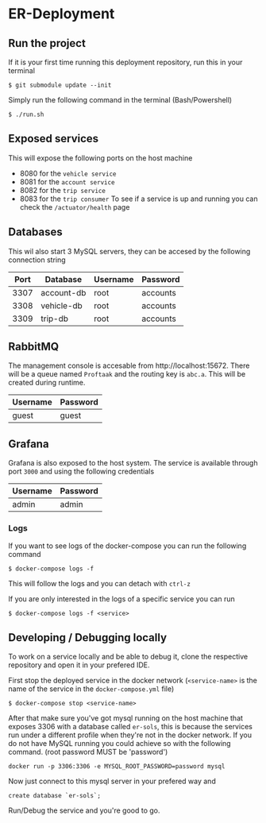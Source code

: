 # ER-Deployment

## Run the project
If it is your first time running this deployment repository, run this in your terminal
```
$ git submodule update --init
```

Simply run the following command in the terminal (Bash/Powershell)
```
$ ./run.sh
```

## Exposed services
This will expose the following ports on the host machine
- 8080 for the  `vehicle service`
- 8081 for the  `account service`
- 8082 for the `trip service`
- 8083 for the `trip consumer`
To see if a service is up and running you can check the `/actuator/health` page



## Databases
This wil also start 3 MySQL servers, they can be accesed by the following connection string

| Port | Database   | Username | Password
| ---- | --------   | -------- | -------
| 3307 | account-db | root     | accounts
| 3308 | vehicle-db | root     | accounts
| 3309 | trip-db    | root     | accounts

## RabbitMQ
The management console is accesable from http://localhost:15672. There will be a queue named `Proftaak` and the routing key is `abc.a`. This will be created during runtime.

| Username | Password |
| -------- | -------- |
| guest    | guest    |

## Grafana

Grafana is also exposed to the host system. The service is available through port `3000` and using the following credentials

| Username | Password
| -------- | --------
| admin    | admin

### Logs
If you want to see logs of the docker-compose you can run the following command

```
$ docker-compose logs -f
```
This will follow the logs and you can detach with `ctrl-z`

If you are only interested in the logs of a specific service you can run
```
$ docker-compose logs -f <service>
```

## Developing / Debugging locally
To work on a service locally and be able to debug it, clone the respective repository and open it in your prefered IDE.

First stop the deployed service in the docker network (`<service-name>` is the name of the service in the `docker-compose.yml` file)
```
$ docker-compose stop <service-name>
```
After that make sure you've got mysql running on the host machine that exposes 3306 with a database called `er-sols`, this is because the services run under a different profile when they're not in the docker network. If you do not have MySQL running you could achieve so with the following command. (root password MUST be 'password')
```
docker run -p 3306:3306 -e MYSQL_ROOT_PASSWORD=password mysql
```

Now just connect to this mysql server in your prefered way and
```
create database `er-sols`;
```
Run/Debug the service and you're good to go.
